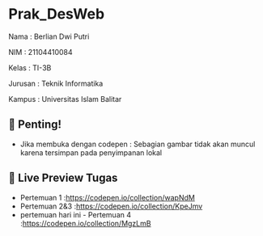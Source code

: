 # Prak_DesWeb

Nama    : Berlian Dwi Putri

NIM     : 21104410084

Kelas   : TI-3B

Jurusan : Teknik Informatika

Kampus  : Universitas Islam Balitar



## 🚨 Penting!
- Jika membuka dengan codepen : Sebagian gambar tidak akan muncul karena tersimpan pada penyimpanan lokal


## 🔗 Live Preview Tugas

- Pertemuan 1   :https://codepen.io/collection/wapNdM
- Pertemuan 2&3 :https://codepen.io/collection/KpeJmv
- pertemuan hari ini
- Pertemuan 4   :https://codepen.io/collection/MgzLmB
